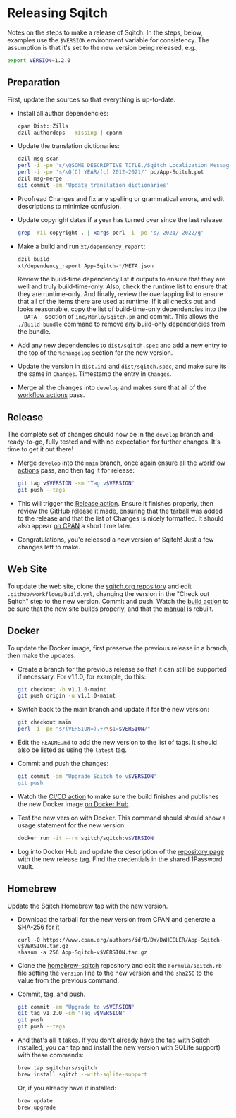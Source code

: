 Releasing Sqitch
================

Notes on the steps to make a release of Sqitch. In the steps, below, examples
use the `$VERSION` environment variable for consistency. The assumption is that
it's set to the new version being released, e.g.,

``` sh
export VERSION=1.2.0
```

Preparation
-----------

First, update the sources so that everything is up-to-date.

*   Install all author dependencies:

    ``` sh
    cpan Dist::Zilla
    dzil authordeps --missing | cpanm
    ```

*   Update the translation dictionaries:

    ``` sh
    dzil msg-scan
    perl -i -pe 's/\QSOME DESCRIPTIVE TITLE./Sqitch Localization Messages/' po/App-Sqitch.pot
    perl -i -pe 's/\Q(C) YEAR/(c) 2012-2021/' po/App-Sqitch.pot
    dzil msg-merge
    git commit -am 'Update translation dictionaries'
    ```

*   Proofread Changes and fix any spelling or grammatical errors, and edit
    descriptions to minimize confusion.

*   Update copyright dates if a year has turned over since the last release:

    ``` sh
    grep -ril copyright . | xargs perl -i -pe 's/-2021/-2022/g'
    ```

*   Make a build and run `xt/dependency_report`:

    ``` sh
    dzil build
    xt/dependency_report App-Sqitch-*/META.json
    ```

    Review the build-time dependency list it outputs to ensure that they are
    well and truly build-time-only. Also, check the runtime list to ensure that
    they are runtime-only. And finally, review the overlapping list to ensure
    that all of the items there are used at runtime. If it all checks out and
    looks reasonable, copy the list of build-time-only dependencies into the
    `__DATA__` section of `inc/Menlo/Sqitch.pm` and commit. This allows the
    `./Build bundle` command to remove any build-only dependencies from the
    bundle.

*   Add any new dependencies to `dist/sqitch.spec` and add a new entry to the
    top of the `%changelog` section for the new version.

*   Update the version in `dist.ini` and `dist/sqitch.spec`, and make sure
    its the same in `Changes`. Timestamp the entry in `Changes`.

*   Merge all the changes into `develop` and makes sure that all of the
    [workflow actions] pass.

Release
-------

The complete set of changes should now be in the `develop` branch and
ready-to-go, fully tested and with no expectation for further changes. It's time
to get it out there!

*   Merge `develop` into the `main` branch, once again ensure all the [workflow
    actions] pass, and then tag it for release:

    ``` sh
    git tag v$VERSION -sm "Tag v$VERSION"
    git push --tags
    ```

*   This will trigger the [Release action]. Ensure it finishes properly, then
    review the [GitHub release] it made, ensuring that the tarball was added to
    the release and that the list of Changes is nicely formatted. It should also
    appear [on CPAN] a short time later.

*   Congratulations, you'e released a new version of Sqitch! Just a few changes
    left to make.

Web Site
--------

To update the web site, clone the [sqitch.org repository] and edit
`.github/workflows/build.yml`, changing the version in the "Check out Sqitch"
step to the new version. Commit and push. Watch the [build action] to be sure
that the new site builds properly, and that the [manual] is rebuilt.

Docker
------

To update the Docker image, first preserve the previous release in a branch,
then make the updates.

*   Create a branch for the previous release so that it can still be supported
    if necessary. For v1.1.0, for example, do this:

    ``` sh
    git checkout -b v1.1.0-maint
    git push origin -u v1.1.0-maint
    ```

*   Switch back to the main branch and update it for the new version:

    ``` sh
    git checkout main
    perl -i -pe "s/(VERSION=).+/\$1=$VERSION/"
    ```

*   Edit the `README.md` to add the new version to the list of tags. It should
    also be listed as using the `latest` tag.

*   Commit and push the changes:

    ``` sh
    git commit -am "Upgrade Sqitch to v$VERSION'
    git push
    ```

*   Watch the [CI/CD action] to make sure the build finishes and publishes the new
    Docker image [on Docker Hub].

*   Test the new version with Docker. This command should should show a usage
    statement for the new version:

    ``` sh
    docker run -it --rm sqitch/sqitch:v$VERSION
    ```

*   Log into Docker Hub and update the description of the [repository page] with
    the new release tag. Find the credentials in the shared 1Password vault.

Homebrew
--------

Update the Sqitch Homebrew tap with the new version.

*   Download the tarball for the new version from CPAN and generate a SHA-256
    for it

    ```
    curl -O https://www.cpan.org/authors/id/D/DW/DWHEELER/App-Sqitch-v$VERSION.tar.gz
    shasum -a 256 App-Sqitch-v$VERSION.tar.gz
    ```

*   Clone the [homebrew-sqitch] repository and edit the `Formula/sqitch.rb` file
    setting the `version` line to the new version and the `sha256` to the value
    from the previous command.

*   Commit, tag, and push.

    ``` sh
    git commit -am "Upgrade to v$VERSION"
    git tag v1.2.0 -sm "Tag v$VERSION"
    git push
    git push --tags
    ```

*   And that's all it takes. If you don't already have the tap with Sqitch
    installed, you can tap and install the new version with SQLite support) with
    these commands:

    ``` sh
    brew tap sqitchers/sqitch
    brew install sqitch --with-sqlite-support
    ```

    Or, if you already have it installed:

    ``` sh
    brew update
    brew upgrade
    ```

  [workflow actions]: https://github.com/sqitchers/sqitch/actions
  [Release action]: https://github.com/sqitchers/sqitch/actions/workflows/release.yml
  [GitHub release]: https://github.com/sqitchers/sqitch/releases
  [on CPAN]: https://metacpan.org/dist/App-Sqitch
  [sqitch.org repository]: https://github.com/sqitchers/sqitch.org
  [build action]: https://github.com/sqitchers/sqitch.org/actions/workflows/build.yml
  [manual]: http://sqitch.org/docs/manual/
  [CI/CD action]: https://github.com/sqitchers/docker-sqitch/actions/workflows/cicd.yml
  [on Docker Hub]: https://hub.docker.com/r/sqitch/sqitch
  [repository page]: https://hub.docker.com/repository/docker/sqitch/sqitch
  [homebrew-sqitch]: https://github.com/sqitchers/homebrew-sqitch

